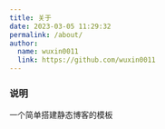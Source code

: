 ```yaml
---
title: 关于
date: 2023-03-05 11:29:32
permalink: /about/
author: 
  name: wuxin0011
  link: https://github.com/wuxin0011
---
```



### 说明

一个简单搭建静态博客的模板
